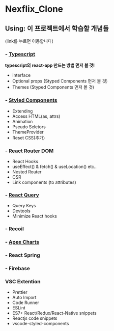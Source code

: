 # Nexflix_Clone

## Using: 이 프로젝트에서 학습할 개념들

(link를 누르면 이동합니다)

### - [Typescript](https://github.com/dudgns2947/Netflix_Clone/blob/master/README/TypeScripts.md)

**typescript의 react-app 만드는 방법 먼저 볼 것!**

- interface
- Optional props (Styped Components 먼저 볼 것)
- Themes (Styped Components 먼저 볼 것)

### - [Styled Components](https://github.com/dudgns2947/Netflix_Clone/blob/master/README/StyledComponents.md)

- Extending
- Access HTML(as, attrs)
- Animation
- Pseudo Seletors
- ThemeProvider
- Reset CSS(추가)

### - React Router DOM

- React Hooks
- useEffect() & fetch() & useLocation() etc..
- Nested Router
- CSR
- Link components (to attributes)

### - [React Query](https://github.com/dudgns2947/Netflix_Clone/blob/master/README/ReactQuery.md)

- Query Keys
- Devtools
- Minimize React hooks

### - Recoil

### - [Apex Charts]()

### - React Spring

### - Firebase

### VSC Extention

- Prettier
- Auto Import
- Code Runner
- ESLint
- ES7+ React/Redux/React-Native snippets
- Reactjs code snippets
- vscode-styled-components
